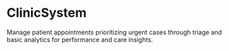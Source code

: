 # ClinicSystem
Manage patient appointments prioritizing urgent cases through triage and basic analytics for performance and care insights.
